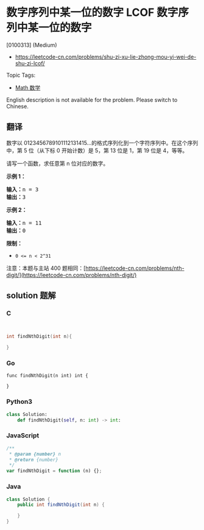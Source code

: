 # 数字序列中某一位的数字 LCOF 数字序列中某一位的数字

[0100313] (Medium)

- https://leetcode-cn.com/problems/shu-zi-xu-lie-zhong-mou-yi-wei-de-shu-zi-lcof/

Topic Tags:

- [Math 数学](https://leetcode-cn.com/tag/math/)

English description is not available for the problem. Please switch to Chinese.

## 翻译

数字以 0123456789101112131415…的格式序列化到一个字符序列中。在这个序列中，第 5 位（从下标 0 开始计数）是 5，第 13 位是 1，第 19 位是 4，等等。

请写一个函数，求任意第 n 位对应的数字。

**示例 1：**

<pre><strong>输入：</strong>n = 3
<strong>输出：</strong>3
</pre>

**示例 2：**

<pre><strong>输入：</strong>n = 11
<strong>输出：</strong>0</pre>

**限制：**

- `0 <= n < 2^31`

注意：本题与主站 400 题相同：[https://leetcode-cn.com/problems/nth-digit/](https://leetcode-cn.com/problems/nth-digit/)

## solution 题解

### C

```c


int findNthDigit(int n){

}


```

### Go

```golang
func findNthDigit(n int) int {

}
```

### Python3

```python
class Solution:
    def findNthDigit(self, n: int) -> int:
```

### JavaScript

```javascript
/**
 * @param {number} n
 * @return {number}
 */
var findNthDigit = function (n) {};
```

### Java

```java
class Solution {
    public int findNthDigit(int n) {

    }
}
```
